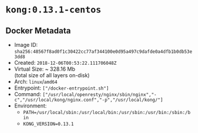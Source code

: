 # `kong:0.13.1-centos`

## Docker Metadata

- Image ID: `sha256:48567f8ad0f1c30422cc77af344100e0d95a497c9dafde0a4dfb1b0db53e3dd8`
- Created: `2018-12-06T00:53:22.111706048Z`
- Virtual Size: ~ 328.16 Mb  
  (total size of all layers on-disk)
- Arch: `linux`/`amd64`
- Entrypoint: `["/docker-entrypoint.sh"]`
- Command: `["/usr/local/openresty/nginx/sbin/nginx","-c","/usr/local/kong/nginx.conf","-p","/usr/local/kong/"]`
- Environment:
  - `PATH=/usr/local/sbin:/usr/local/bin:/usr/sbin:/usr/bin:/sbin:/bin`
  - `KONG_VERSION=0.13.1`
